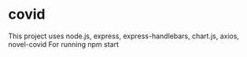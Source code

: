 # covid
This project uses node.js, express, express-handlebars, chart.js, axios, novel-covid
For running
npm start
